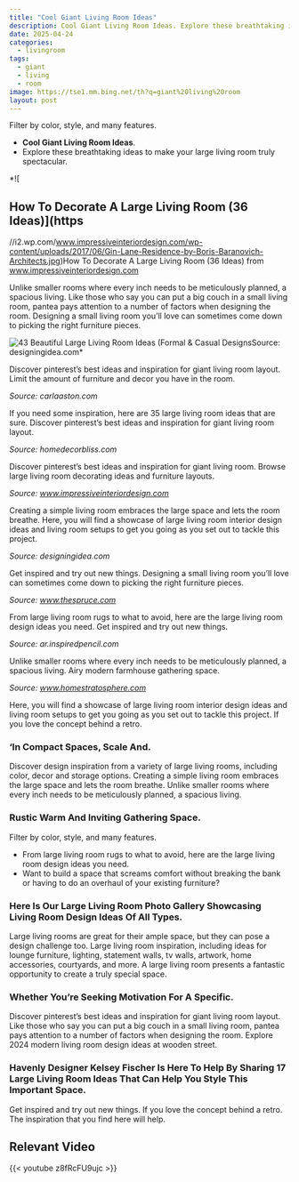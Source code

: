```yaml
---
title: "Cool Giant Living Room Ideas"
description: Cool Giant Living Room Ideas. Explore these breathtaking ideas to make your large living room truly spectacular. Filter by color, style, and many features.
date: 2025-04-24
categories:
  - livingroom
tags:
  - giant
  - living
  - room
image: https://tse1.mm.bing.net/th?q=giant%20living%20room
layout: post
---
```


Filter by color, style, and many features.

- **Cool Giant Living Room Ideas**.
- Explore these breathtaking ideas to make your large living room truly spectacular.

*![

## How To Decorate A Large Living Room (36 Ideas)](https

//i2.wp.com/www.impressiveinteriordesign.com/wp-content/uploads/2017/06/Gin-Lane-Residence-by-Boris-Baranovich-Architects.jpg)How To Decorate A Large Living Room (36 Ideas) from www.impressiveinteriordesign.com

Unlike smaller rooms where every inch needs to be meticulously planned, a spacious living. Like those who say you can put a big couch in a small living room, pantea pays attention to a number of factors when designing the room. Designing a small living room you’ll love can sometimes come down to picking the right furniture pieces.

![43 Beautiful Large Living Room Ideas (Formal & Casual Designs](https://i2.wp.com/designingidea.com/wp-content/uploads/2016/08/contemporary-living-room-with-chihuly-inspired-light-fixture-and-city-views.jpg)Source: designingidea.com*

Discover pinterest’s best ideas and inspiration for giant living room layout. Limit the amount of furniture and decor you have in the room.

*Source: carlaaston.com*

If you need some inspiration, here are 35 large living room ideas that are sure. Discover pinterest’s best ideas and inspiration for giant living room layout.

*Source: homedecorbliss.com*

Discover pinterest’s best ideas and inspiration for giant living room. Browse large living room decorating ideas and furniture layouts.

*Source: www.impressiveinteriordesign.com*

Creating a simple living room embraces the large space and lets the room breathe. Here, you will find a showcase of large living room interior design ideas and living room setups to get you going as you set out to tackle this project.

*Source: designingidea.com*

Get inspired and try out new things. Designing a small living room you’ll love can sometimes come down to picking the right furniture pieces.

*Source: www.thespruce.com*

From large living room rugs to what to avoid, here are the large living room design ideas you need. Get inspired and try out new things.

*Source: ar.inspiredpencil.com*

Unlike smaller rooms where every inch needs to be meticulously planned, a spacious living. Airy modern farmhouse gathering space.

*Source: www.homestratosphere.com*

Here, you will find a showcase of large living room interior design ideas and living room setups to get you going as you set out to tackle this project. If you love the concept behind a retro.

### ‘In Compact Spaces, Scale And.

Discover design inspiration from a variety of large living rooms, including color, decor and storage options. Creating a simple living room embraces the large space and lets the room breathe. Unlike smaller rooms where every inch needs to be meticulously planned, a spacious living.

### Rustic Warm And Inviting Gathering Space.

 Filter by color, style, and many features.

- From large living room rugs to what to avoid, here are the large living room design ideas you need.
- Want to build a space that screams comfort without breaking the bank or having to do an overhaul of your existing furniture?

### Here Is Our Large Living Room Photo Gallery Showcasing Living Room Design Ideas Of All Types.

Large living rooms are great for their ample space, but they can pose a design challenge too. Large living room inspiration, including ideas for lounge furniture, lighting, statement walls, tv walls, artwork, home accessories, courtyards, and more. A large living room presents a fantastic opportunity to create a truly special space.

### Whether You’re Seeking Motivation For A Specific.

Discover pinterest’s best ideas and inspiration for giant living room layout. Like those who say you can put a big couch in a small living room, pantea pays attention to a number of factors when designing the room. Explore 2024 modern living room design ideas at wooden street.

### Havenly Designer Kelsey Fischer Is Here To Help By Sharing 17 Large Living Room Ideas That Can Help You Style This Important Space.

Get inspired and try out new things. If you love the concept behind a retro. The inspiration that you find here will help.

## Relevant Video

{{< youtube z8fRcFU9ujc >}}

